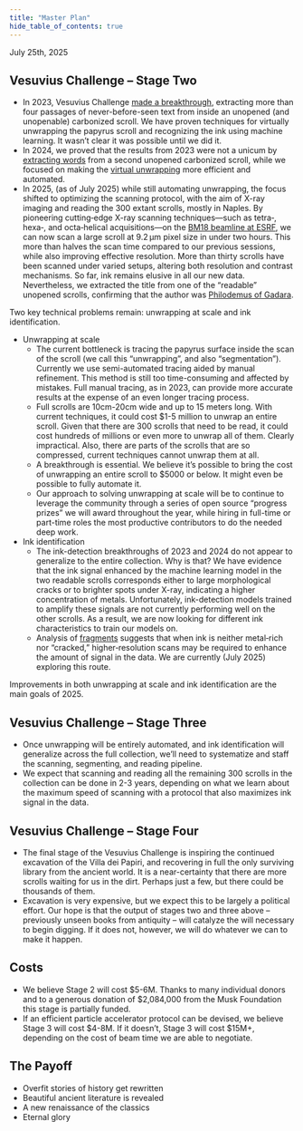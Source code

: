 ```yaml
---
title: "Master Plan"
hide_table_of_contents: true
---
```


<head>
  <html data-theme="dark" />

  <meta
    name="description"
    content="A $1,500,000+ machine learning and computer vision competition"
  />

  <meta property="og:type" content="website" />
  <meta property="og:url" content="https://scrollprize.org" />
  <meta property="og:title" content="Vesuvius Challenge" />
  <meta
    property="og:description"
    content="A $1,500,000+ machine learning and computer vision competition"
  />
  <meta
    property="og:image"
    content="https://scrollprize.org/img/social/opengraph.jpg"
  />

  <meta property="twitter:card" content="summary_large_image" />
  <meta property="twitter:url" content="https://scrollprize.org" />
  <meta property="twitter:title" content="Vesuvius Challenge" />
  <meta
    property="twitter:description"
    content="A $1,500,000+ machine learning and computer vision competition"
  />
  <meta
    property="twitter:image"
    content="https://scrollprize.org/img/social/opengraph.jpg"
  />
</head>

<div className="opacity-60 mb-8 italic">July 25th, 2025</div>

## Vesuvius Challenge – Stage Two

* In 2023, Vesuvius Challenge [made a breakthrough](grandprize), extracting more than four passages of never-before-seen text from inside an unopened (and unopenable) carbonized scroll. We have proven techniques for virtually unwrapping the papyrus scroll and recognizing the ink using machine learning. It wasn’t clear it was possible until we did it.
* In 2024, we proved that the results from 2023 were not a unicum by [extracting words](https://scrollprize.substack.com/p/first-letters-found-in-new-scroll) from a second unopened carbonized scroll, while we focused on making the [virtual unwrapping](unwrapping) more efficient and automated.
* In 2025, (as of July 2025) while still automating unwrapping, the focus shifted to optimizing the scanning protocol, with the aim of X-ray imaging and reading the 300 extant scrolls, mostly in Naples. By pioneering cutting‑edge X-ray scanning techniques—such as tetra‑, hexa‑, and octa‑helical acquisitions—on the [BM18 beamline at ESRF](https://www.esrf.fr/home/UsersAndScience/Experiments/StructMaterials/BM18.html), we can now scan a large scroll at 9.2 µm pixel size in under two hours. This more than halves the scan time compared to our previous sessions, while also improving effective resolution. More than thirty scrolls have been scanned under varied setups, altering both resolution and contrast mechanisms. So far, ink remains elusive in all our new data. Nevertheless, we extracted the title from one of the “readable” unopened scrolls, confirming that the author was [Philodemus of Gadara](https://scrollprize.substack.com/p/60000-first-title-prize-awarded).

Two key technical problems remain: unwrapping at scale and ink identification.
* Unwrapping at scale
  * The current bottleneck is tracing the papyrus surface inside the scan of the scroll (we call this “unwrapping”, and also “segmentation”). Currently we use semi-automated tracing aided by manual refinement. This method is still too time-consuming and affected by mistakes. Full manual tracing, as in 2023, can provide more accurate results at the expense of an even longer tracing process. 
  * Full scrolls are 10cm-20cm wide and up to 15 meters long. With current techniques, it could cost \$1-5 million to unwrap an entire scroll. Given that there are 300 scrolls that need to be read, it could cost hundreds of millions or even more to unwrap all of them. Clearly impractical. Also, there are parts of the scrolls that are so compressed, current techniques cannot unwrap them at all.
  * A breakthrough is essential. We believe it’s possible to bring the cost of unwrapping an entire scroll to \$5000 or below. It might even be possible to fully automate it.
  * Our approach to solving unwrapping at scale will be to continue to leverage the community through a series of open source “progress prizes” we will award throughout the year, while hiring in full-time or part-time roles the most productive contributors to do the needed deep work.
* Ink identification
  * The ink-detection breakthroughs of 2023 and 2024 do not appear to generalize to the entire collection. Why is that? We have evidence that the ink signal enhanced by the machine learning model in the two readable scrolls corresponds either to large morphological cracks or to brighter spots under X-ray, indicating a higher concentration of metals. Unfortunately, ink-detection models trained to amplify these signals are not currently performing well on the other scrolls. As a result, we are now looking for different ink characteristics to train our models on.
   * Analysis of [fragments](data_fragments) suggests that when ink is neither metal‑rich nor “cracked,” higher‑resolution scans may be required to enhance the amount of signal in the data. We are currently (July 2025) exploring this route.

Improvements in both unwrapping at scale and ink identification are the main goals of 2025. 

## Vesuvius Challenge – Stage Three

* Once unwrapping will be entirely automated, and ink identification will generalize across the full collection, we’ll need to systematize and staff the scanning, segmenting, and reading pipeline.
* We expect that scanning and reading all the remaining 300 scrolls in the collection can be done in 2-3 years, depending on what we learn about the maximum speed of scanning with a protocol that also maximizes ink signal in the data.

## Vesuvius Challenge – Stage Four

* The final stage of the Vesuvius Challenge is inspiring the continued excavation of the Villa dei Papiri, and recovering in full the only surviving library from the ancient world. It is a near-certainty that there are more scrolls waiting for us in the dirt. Perhaps just a few, but there could be thousands of them.
* Excavation is very expensive, but we expect this to be largely a political effort. Our hope is that the output of stages two and three above – previously unseen books from antiquity – will catalyze the will necessary to begin digging. If it does not, however, we will do whatever we can to make it happen.

## Costs

* We believe Stage 2 will cost \$5-6M. Thanks to many individual donors and to a generous donation of \$2,084,000 from the Musk Foundation this stage is partially funded.
* If an efficient particle accelerator protocol can be devised, we believe Stage 3 will cost \$4-8M. If it doesn’t, Stage 3 will cost \$15M+, depending on the cost of beam time we are able to negotiate.

## The Payoff

* Overfit stories of history get rewritten
* Beautiful ancient literature is revealed
* A new renaissance of the classics
* Eternal glory
